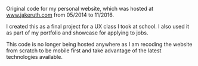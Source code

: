 Original code for my personal website, which was hosted at www.jakeruth.com from 05/2014 to 11/2016.

I created this as a final project for a UX class I took at school.  I also used it as part of my portfolio and showcase for applying to jobs.

This code is no longer being hosted anywhere as I am recoding the website from scratch to be mobile first and take advantage of the latest technologies available.
